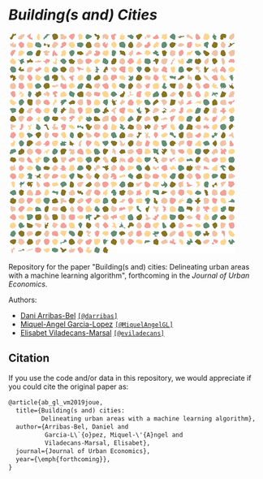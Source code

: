 # *Building(s and) Cities*

![Cities](boundaries.png)

Repository for the paper "Building(s and) cities: Delineating urban areas with a machine learning algorithm", forthcoming in the *Journal of Urban Economics*.

Authors:

- [Dani Arribas-Bel](https://darribas.org) [`[@darribas]`](https://twitter.com/darribas)
- [Miquel-Angel Garcia-Lopez](http://gent.uab.cat/miquelangelgarcialopez/ca/content/home) [`[@MiquelAngelGL]`](https://twitter.com/MiquelAngelGL)
- [Elisabet Viladecans-Marsal](https://elisabetviladecans.wordpress.com/) [`[@eviladecans]`](https://twitter.com/eviladecans)

## Citation

If you use the code and/or data in this repository, we would appreciate if you
could cite the original paper as:

```
@article{ab_gl_vm2019joue,
  title={Building(s and) cities: 
         Delineating urban areas with a machine learning algorithm},
  author={Arribas-Bel, Daniel and 
          Garcia-L\`{o}pez, Miquel-\'{A}ngel and
          Viladecans-Marsal, Elisabet},
  journal={Journal of Urban Economics},
  year={\emph{forthcoming}},
}
```


